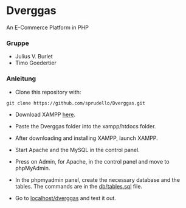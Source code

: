# Dverggas
An E-Commerce Platform in PHP

### Gruppe

- Julius V. Burlet
- Timo Goedertier

### Anleitung

- Clone this repository with:

```
git clone https://github.com/sprudello/Dverggas.git
```
  
- Download XAMPP [here](https://www.apachefriends.org/download.html).

- Paste the Dverggas folder into the xampp/htdocs folder.
- After downloading and installing XAMPP, launch XAMPP.
- Start Apache and the MySQL in the control panel.
- Press on Admin, for Apache, in the control panel and move to phpMyAdmin.
- In the phpmyadmin panel, create the necessary database and the tables. The commands are in the [db/tables.sql](https://github.com/sprudello/Dverggas/blob/main/db/tables.sql) file.
- Go to [localhost/dverggas](http://localhost/dverggas/) and test it out.

